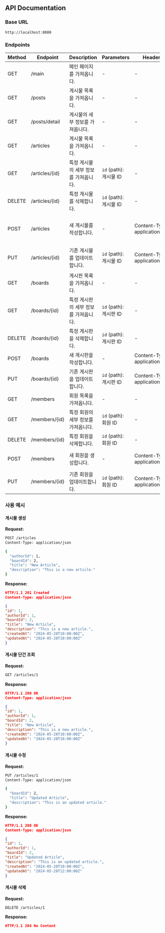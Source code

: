 ## API Documentation

### Base URL

```
http://localhost:8080
```

### Endpoints

| Method | Endpoint       | Description           | Parameters          | Headers                        | Body                                                              |
|--------|----------------|-----------------------|---------------------|--------------------------------|-------------------------------------------------------------------|
| GET    | /main          | 메인 페이지를 가져옵니다.        | -                   | -                              | -                                                                 |
| GET    | /posts         | 게시물 목록을 가져옵니다.        | -                   | -                              | -                                                                 |
| GET    | /posts/detail  | 게시물의 세부 정보를 가져옵니다.    | -                   | -                              | -                                                                 |
| GET    | /articles      | 게시물 목록을 가져옵니다.        | -                   | -                              | -                                                                 |
| GET    | /articles/{id} | 특정 게시물의 세부 정보를 가져옵니다. | `id` (path): 게시물 ID | -                              | -                                                                 |
| DELETE | /articles/{id} | 특정 게시물를 삭제합니다.        | `id` (path): 게시물 ID | -                              | -                                                                 |
| POST   | /articles      | 새 게시물를 작성합니다.         | -                   | Content-Type: application/json | `{ "authorId": 0, "boardId": 0, "title": "", "description": "" }` |
| PUT    | /articles/{id} | 기존 게시물를 업데이트합니다.      | `id` (path): 게시물 ID | Content-Type: application/json | `{ "boardId": 0, "title": "", "description": "" }`                |
| GET    | /boards        | 게시판 목록을 가져옵니다.        | -                   | -                              | -                                                                 |
| GET    | /boards/{id}   | 특정 게시판의 세부 정보를 가져옵니다. | `id` (path): 게시판 ID | -                              | -                                                                 |
| DELETE | /boards/{id}   | 특정 게시판을 삭제합니다.        | `id` (path): 게시판 ID | -                              | -                                                                 |
| POST   | /boards        | 새 게시판을 작성합니다.         | -                   | Content-Type: application/json | `{ "name": "" }`                                                  |
| PUT    | /boards/{id}   | 기존 게시판을 업데이트합니다.      | `id` (path): 게시판 ID | Content-Type: application/json | `{ "name": "" }`                                                  |
| GET    | /members       | 회원 목록을 가져옵니다.         | -                   | -                              | -                                                                 |
| GET    | /members/{id}  | 특정 회원의 세부 정보를 가져옵니다.  | `id` (path): 회원 ID  | -                              | -                                                                 |
| DELETE | /members/{id}  | 특정 회원을 삭제합니다.         | `id` (path): 회원 ID  | -                              | -                                                                 |
| POST   | /members       | 새 회원을 생성합니다.          | -                   | Content-Type: application/json | `{ "name": "", "email": "", "password": "" }`                     |
| PUT    | /members/{id}  | 기존 회원을 업데이트합니다.       | `id` (path): 회원 ID  | Content-Type: application/json | `{ "name": "", "email": "" }`                                     |

### 사용 예시

#### 게시물 생성

**Request:**

```bash
POST /articles
Content-Type: application/json

{
  "authorId": 1,
  "boardId": 2,
  "title": "New Article",
  "description": "This is a new article."
}
```

**Response:**

```json
HTTP/1.1 201 Created
Content-Type: application/json

{
"id": 1,
"authorId": 1,
"boardId": 2,
"title": "New Article",
"description": "This is a new article.",
"createdAt": "2024-05-28T10:00:00Z",
"updatedAt": "2024-05-28T10:00:00Z"
}
```

#### 게시물 단건 조회

**Request:**

```bash
GET /articles/1
```

**Response:**

```json
HTTP/1.1 200 OK
Content-Type: application/json

{
"id": 1,
"authorId": 1,
"boardId": 2,
"title": "New Article",
"description": "This is a new article.",
"createdAt": "2024-05-28T10:00:00Z",
"updatedAt": "2024-05-28T10:00:00Z"
}
```

#### 게시물 수정

**Request:**

```bash
PUT /articles/1
Content-Type: application/json

{
  "boardId": 2,
  "title": "Updated Article",
  "description": "This is an updated article."
}
```

**Response:**

```json
HTTP/1.1 200 OK
Content-Type: application/json

{
"id": 1,
"authorId": 1,
"boardId": 2,
"title": "Updated Article",
"description": "This is an updated article.",
"createdAt": "2024-05-28T10:00:00Z",
"updatedAt": "2024-05-28T12:00:00Z"
}
```

#### 게시물 삭제

**Request:**

```bash
DELETE /articles/1
```

**Response:**

```json
HTTP/1.1 204 No Content
```

```
